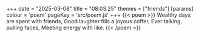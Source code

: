 +++
date = "2025-03-08"
title = "08.03.25"
themes = ["friends"]
[params]
  colour = 'poem'
  pageKey = 'src/poem.js'
+++
{{< poem >}}
Wealthy days are spent with friends,
Good laughter fills a joyous coffer,
Ever talking, pulling faces,
Meeting energy with like.
{{< /poem >}}